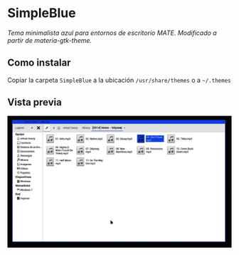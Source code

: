 # SimpleBlue

_Tema minimalista azul para entornos de escritorio MATE._
_Modificado a partir de materia-gtk-theme._

## Como instalar

Copiar la carpeta `SimpleBlue` a la ubicación `/usr/share/themes` o a `~/.themes`

## Vista previa

<img src="preview.jpg" alt="preview" align="left"/>

